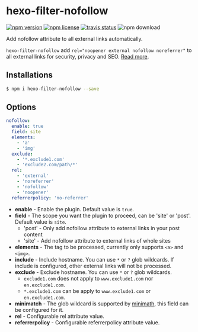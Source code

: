 # hexo-filter-nofollow

[![npm version](https://badge.fury.io/js/hexo-filter-nofollow.svg)](https://www.npmjs.com/package/hexo-filter-nofollow)
[![npm license](https://img.shields.io/npm/l/hexo-filter-nofollow)](./LICENSE)
[![travis status](https://api.travis-ci.com/hexojs/hexo-filter-nofollow.svg?branch=master)](https://travis-ci.com/hexojs/hexo-filter-nofollow)
![npm download](https://img.shields.io/npm/dt/hexo-filter-nofollow)

Add nofollow attribute to all external links automatically.

`hexo-filter-nofollow` add `rel="noopener external nofollow noreferrer"` to all external links for security, privacy and SEO. [Read more](https://developer.mozilla.org/en-US/docs/Web/HTML/Link_types).

## Installations

```bash
$ npm i hexo-filter-nofollow --save
```

## Options

```yaml
nofollow:
  enable: true
  field: site
  elements: 
    - 'a'
    - 'img'
  exclude:
    - '*.exclude1.com'
    - 'exclude2.com/path/*'
  rel:
    - 'external'
    - 'noreferrer'
    - 'nofollow'
    - 'noopener'
  referrerpolicy: 'no-referrer'
```

- **enable** - Enable the plugin. Default value is `true`.
- **field** - The scope you want the plugin to proceed, can be 'site' or 'post'. Default value is `site`.
  - 'post' - Only add nofollow attribute to external links in your post content
  - 'site' - Add nofollow attribute to external links of whole sites
- **elements** - The tag to be processed, currently only supports `<a>` and `<img>`.
- **include** - Include hostname. You can use `*` or `?` glob wildcards. If include is configured, other external links will not be processed. 
- **exclude** - Exclude hostname. You can use `*` or `?` glob wildcards.
  - `exclude1.com` does not apply to `www.exclude1.com` nor `en.exclude1.com`.
  - `*.exclude1.com` can be apply to `www.exclude1.com` or `en.exclude1.com`.
- **minimatch** - The glob wildcard is supported by [minimath](https://github.com/isaacs/minimatch), this field can be configured for it.
- **rel** - Configurable rel attribute value.
- **referrerpolicy** - Configurable referrerpolicy attribute value.
